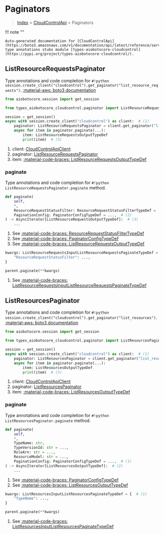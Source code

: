 # Paginators

> [Index](../README.md) > [CloudControlApi](./README.md) > Paginators

!!! note ""

    Auto-generated documentation for [CloudControlApi](https://boto3.amazonaws.com/v1/documentation/api/latest/reference/services/cloudcontrol.html#CloudControlApi)
    type annotations stubs module [types-aiobotocore-cloudcontrol](https://pypi.org/project/types-aiobotocore-cloudcontrol/).

## ListResourceRequestsPaginator

Type annotations and code completion for `#!python session.create_client("cloudcontrol").get_paginator("list_resource_requests")`.
[:material-aws: boto3 documentation](https://boto3.amazonaws.com/v1/documentation/api/latest/reference/services/cloudcontrol.html#CloudControlApi.Paginator.ListResourceRequests)

```python title="Usage example"
from aiobotocore.session import get_session

from types_aiobotocore_cloudcontrol.paginator import ListResourceRequestsPaginator

session = get_session()
async with session.create_client("cloudcontrol") as client:  # (1)
    paginator: ListResourceRequestsPaginator = client.get_paginator("list_resource_requests")  # (2)
    async for item in paginator.paginate(...):
        item: ListResourceRequestsOutputTypeDef
        print(item)  # (3)
```

1. client: [CloudControlApiClient](./client.md)
2. paginator: [ListResourceRequestsPaginator](./paginators.md#listresourcerequestspaginator)
3. item: [:material-code-braces: ListResourceRequestsOutputTypeDef](./type_defs.md#listresourcerequestsoutputtypedef) 


### paginate

Type annotations and code completion for `#!python ListResourceRequestsPaginator.paginate` method.

```python title="Method definition"
def paginate(
    self,
    *,
    ResourceRequestStatusFilter: ResourceRequestStatusFilterTypeDef = ...,  # (1)
    PaginationConfig: PaginatorConfigTypeDef = ...,  # (2)
) -> AsyncIterator[ListResourceRequestsOutputTypeDef]:  # (3)
    ...
```

1. See [:material-code-braces: ResourceRequestStatusFilterTypeDef](./type_defs.md#resourcerequeststatusfiltertypedef) 
2. See [:material-code-braces: PaginatorConfigTypeDef](./type_defs.md#paginatorconfigtypedef) 
3. See [:material-code-braces: ListResourceRequestsOutputTypeDef](./type_defs.md#listresourcerequestsoutputtypedef) 


```python title="Usage example with kwargs"
kwargs: ListResourceRequestsInputListResourceRequestsPaginateTypeDef = {  # (1)
    "ResourceRequestStatusFilter": ...,
}

parent.paginate(**kwargs)
```

1. See [:material-code-braces: ListResourceRequestsInputListResourceRequestsPaginateTypeDef](./type_defs.md#listresourcerequestsinputlistresourcerequestspaginatetypedef) 
## ListResourcesPaginator

Type annotations and code completion for `#!python session.create_client("cloudcontrol").get_paginator("list_resources")`.
[:material-aws: boto3 documentation](https://boto3.amazonaws.com/v1/documentation/api/latest/reference/services/cloudcontrol.html#CloudControlApi.Paginator.ListResources)

```python title="Usage example"
from aiobotocore.session import get_session

from types_aiobotocore_cloudcontrol.paginator import ListResourcesPaginator

session = get_session()
async with session.create_client("cloudcontrol") as client:  # (1)
    paginator: ListResourcesPaginator = client.get_paginator("list_resources")  # (2)
    async for item in paginator.paginate(...):
        item: ListResourcesOutputTypeDef
        print(item)  # (3)
```

1. client: [CloudControlApiClient](./client.md)
2. paginator: [ListResourcesPaginator](./paginators.md#listresourcespaginator)
3. item: [:material-code-braces: ListResourcesOutputTypeDef](./type_defs.md#listresourcesoutputtypedef) 


### paginate

Type annotations and code completion for `#!python ListResourcesPaginator.paginate` method.

```python title="Method definition"
def paginate(
    self,
    *,
    TypeName: str,
    TypeVersionId: str = ...,
    RoleArn: str = ...,
    ResourceModel: str = ...,
    PaginationConfig: PaginatorConfigTypeDef = ...,  # (1)
) -> AsyncIterator[ListResourcesOutputTypeDef]:  # (2)
    ...
```

1. See [:material-code-braces: PaginatorConfigTypeDef](./type_defs.md#paginatorconfigtypedef) 
2. See [:material-code-braces: ListResourcesOutputTypeDef](./type_defs.md#listresourcesoutputtypedef) 


```python title="Usage example with kwargs"
kwargs: ListResourcesInputListResourcesPaginateTypeDef = {  # (1)
    "TypeName": ...,
}

parent.paginate(**kwargs)
```

1. See [:material-code-braces: ListResourcesInputListResourcesPaginateTypeDef](./type_defs.md#listresourcesinputlistresourcespaginatetypedef) 
